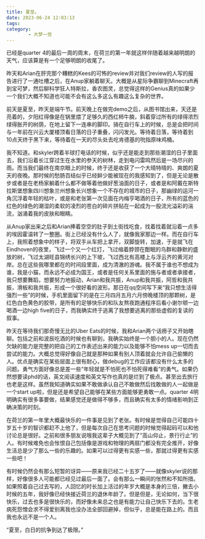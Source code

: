```yaml
---
title: 夏至。
date: 2023-06-24 12:03:13
tags:
category:
        - 大梦一觉
---
```

已经是quarter 4的最后一周的周末，在荷兰的第一年就这样伴随着越来越明朗的天气，应该算是有一个足够明朗的收尾了。

昨天和Arian在肝完那个糟糕的Kees的可怖的review并对我们review的人写的报告进行了一通吐槽之后，在Anup家躺着聊天。大概是从星际争霸聊到Minecraft再到宝可梦，然后聊科学狂人特斯拉，香农图灵，总觉得这样的Genius真的如果少一个我们大概不知道也可能不会有这么多这么有趣这么复杂的世界。

前天是夏至，昨天是端午节。前天晚上在做完demo之后，从图书馆出来，天还是亮着的，夕阳红得像是在锅里煨了足够久的西红柿牛腩，斜着穿过所有的绿得浓烈绿得胀开的树荫，在地上留下一连串的脚印。骑在自行车上的时候，总是会把时间与一年前在兴云大厦楼顶看日落的日子重叠，闪闪发光。等待着日落，等待着到10点天终于黑下来，等待着在一天的尽头处去吃肯德基的吮指原味鸡桶。
<!--more-->

我不知道。和skyler跨着半球打电话的时候，似乎还是能走到那些潮湿的日子里面去，我们沿着长江穿过生在水里的参天的树林，走到电闪雷鸣然后是一场尽兴的雨。而当我们最终在南京眼上的时候，终于还是收获了一个大晴特晴的、爽朗的夏天的夜晚。那时候的愁肠百结似乎已经鲜少能被现在的我感知到了，但是无论是散步或者是在老杨家躺着什么都不做等着他做好葱油面的日子，或者是和阿戴在斯特拉斯堡想象四川想象兰州想象长兴想象一个不存在的城市的日子，那幽绿的运河一角沉浮着年轻的枯叶，或是和老张第一次见面在内梅亨喝酒的日子，所有的蓝色的红色的绿色的潮湿的柔软的凌烈的苍白的碎片拼贴在一起成为一股流光溢彩的湍流，汹涌着我的皮肤和眼睛。

从Anup家出来之后和Arian捧着空空的肚子到土街找吃食，找着找着就沿着一点多的埃因霍温转了一整圈。街上已经没有什么人了，就像我家那边一样。而在自行车上，我照着想象中的样子，将双手从车把上拿开，双脚旋转，加速，于是就飞在Eindhoven的夜里，飞过一个又一个红灯，飞过缩着脖颈在酣眠的鸟群和静默的盛放的树，飞过太湖旺县锦绣长兴的上下坡，飞过西北有高楼上与浮云齐的黄河对岸。总在这些我哪里都在的时间段里面，成为清澈的游魂。我不属于谁也不想成为谁，我是小猫，而永远不必成为国王，或者是任何关系里面的施与者或者承接者，我只想要舞蹈，想要努力地振动，Arian和我共振，Anup和我共振，阿哲和我共振，滑板和我共振，形成一个很好看的波形。那日在qq空间写下来“我只想生活得强烈一些”的时候，手机里面留下的是在三月四月五月六月傍晚楼顶的那颗树，是红色白色黄色的胶带，是所有的足够快乐的和队友熬夜跑通程序后看小谢尔顿一边喝酒一边high five的日子，而我确实终于逃离了我想要逃离的那些虚假的复读的叙事。

昨天在等待我们那奇慢无比的Uber Eats的时候，我和Arian两个话痨子又开始瞎聊。包括之前和波辰吃酒的时候也有聊到，我确实始终是一个胆小的人。现在仍然欠缺的能力是完整的把自己的工作表述出来的能力以及能够不怕mess up一切而去尝试的能力。大概总觉得好像自己就是那种如果有别人顶着就会允许自己偷懒的人。优点是确实在某些层面上很有耐心，做debug的工作应该都没有什么太多的问题。勇气方面好像总是差一些“年轻就是不怕死也不怕死得难看”的勇气。如果仍然想要读phd的话，英文阅读速度和英文写作也真的是烂到了极点。甚至出去旅行也老是这样。虽然我知道确实如果不敢做承认自己不敢做然后找敢做的人一起做是一个start up啦，但是还是希望自己能够在某些方面能够更勇敢一点。quarter 4明明确实有很多事要做，结果感觉还是做得不够多，而且确实有太多的情绪影响到正确决策的时刻。

在荷兰的第一年里大概最快乐的一件事是见到了老张。有时候是觉得自己可能四十岁五十岁的智识都赶不上他了，但是每次自己在思考问题的时候觉得起码可以和他讨论总是很好。之前和很多朋友说哦我这辈子大概见到了“高山仰止，景行行止”的人。有时候难免也会怅恨自己包括像是游戏和物理的两扇门都没有完全推开，好像生活总是少了那么一些的乐趣的。如果可以过得更有实感一些，那就过得更有实感一些吧！

有时候仍然会有那么短暂的讶异——原来我已经二十五岁了——就像skyler说的那样，好像很多人可能都已经见过最后一面了。会有那么一瞬间的怅然和不知所措。如果照着自己过去写的，人回忆的时长加上活过的年岁大概是本身的三倍，撇去小时候的五年，我好像已经快接近荷兰的退休年龄了。但是但是，无论如何，当下很快乐，过去也多是很快乐的，而好像未来总之也是有能力让自己快乐下去的。生老病死怨憎会求不得爱别离我也没办法全部回避掉，但似乎，总是能在路上的。而且我也永远不是一个人。

“夏至，白日的抗争到达了极限。”